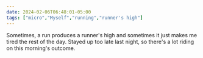 ```yaml
---
date: 2024-02-06T06:48:01-05:00
tags: ["micro","Myself","running","runner's high"]
---
```

Sometimes, a run produces a runner's high and sometimes it just makes me tired the rest of the day. Stayed up too late last night, so there's a lot riding on this morning's outcome.